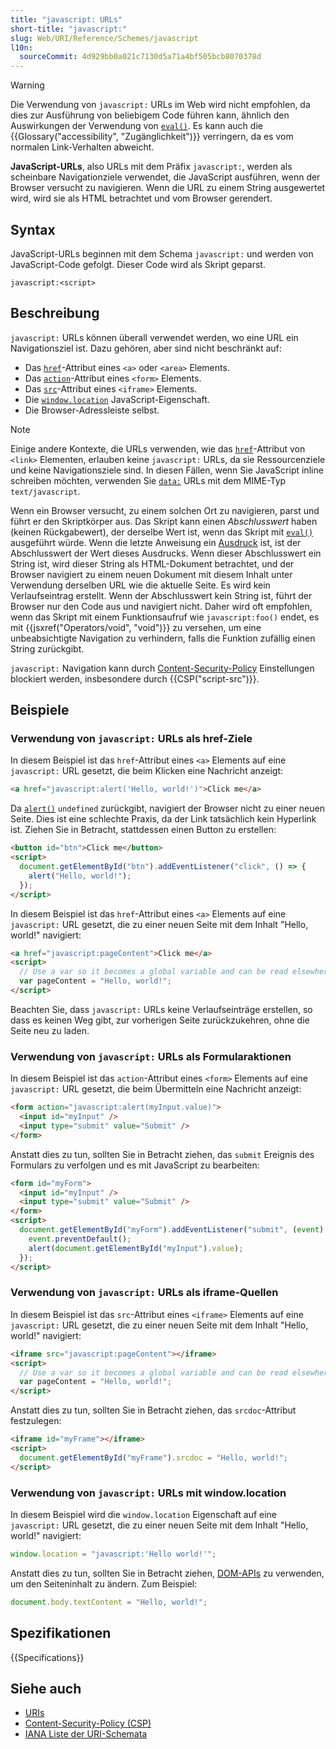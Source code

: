 ```yaml
---
title: "javascript: URLs"
short-title: "javascript:"
slug: Web/URI/Reference/Schemes/javascript
l10n:
  sourceCommit: 4d929bb0a021c7130d5a71a4bf505bcb8070378d
---
```


> [!WARNING]
> Die Verwendung von `javascript:` URLs im Web wird nicht empfohlen, da dies zur Ausführung von beliebigem Code führen kann, ähnlich den Auswirkungen der Verwendung von [`eval()`](/de/docs/Web/JavaScript/Reference/Global_Objects/eval). Es kann auch die {{Glossary("accessibility", "Zugänglichkeit")}} verringern, da es vom normalen Link-Verhalten abweicht.

**JavaScript-URLs**, also URLs mit dem Präfix `javascript:`, werden als scheinbare Navigationziele verwendet, die JavaScript ausführen, wenn der Browser versucht zu navigieren. Wenn die URL zu einem String ausgewertet wird, wird sie als HTML betrachtet und vom Browser gerendert.

## Syntax

JavaScript-URLs beginnen mit dem Schema `javascript:` und werden von JavaScript-Code gefolgt. Dieser Code wird als Skript geparst.

```url
javascript:<script>
```

## Beschreibung

`javascript:` URLs können überall verwendet werden, wo eine URL ein Navigationsziel ist. Dazu gehören, aber sind nicht beschränkt auf:

- Das [`href`](/de/docs/Web/HTML/Element/a#href)-Attribut eines `<a>` oder `<area>` Elements.
- Das [`action`](/de/docs/Web/HTML/Element/form#action)-Attribut eines `<form>` Elements.
- Das [`src`](/de/docs/Web/HTML/Element/iframe#src)-Attribut eines `<iframe>` Elements.
- Die [`window.location`](/de/docs/Web/API/Window/location) JavaScript-Eigenschaft.
- Die Browser-Adressleiste selbst.

> [!NOTE]
> Einige andere Kontexte, die URLs verwenden, wie das [`href`](/de/docs/Web/HTML/Element/link#href)-Attribut von `<link>` Elementen, erlauben keine `javascript:` URLs, da sie Ressourcenziele und keine Navigationsziele sind. In diesen Fällen, wenn Sie JavaScript inline schreiben möchten, verwenden Sie [`data:`](/de/docs/Web/URI/Reference/Schemes/data) URLs mit dem MIME-Typ `text/javascript`.

Wenn ein Browser versucht, zu einem solchen Ort zu navigieren, parst und führt er den Skriptkörper aus. Das Skript kann einen _Abschlusswert_ haben (keinen Rückgabewert), der derselbe Wert ist, wenn das Skript mit [`eval()`](/de/docs/Web/JavaScript/Reference/Global_Objects/eval) ausgeführt würde. Wenn die letzte Anweisung ein [Ausdruck](/de/docs/Web/JavaScript/Reference/Statements/Expression_statement) ist, ist der Abschlusswert der Wert dieses Ausdrucks. Wenn dieser Abschlusswert ein String ist, wird dieser String als HTML-Dokument betrachtet, und der Browser navigiert zu einem neuen Dokument mit diesem Inhalt unter Verwendung derselben URL wie die aktuelle Seite. Es wird kein Verlaufseintrag erstellt. Wenn der Abschlusswert kein String ist, führt der Browser nur den Code aus und navigiert nicht. Daher wird oft empfohlen, wenn das Skript mit einem Funktionsaufruf wie `javascript:foo()` endet, es mit {{jsxref("Operators/void", "void")}} zu versehen, um eine unbeabsichtigte Navigation zu verhindern, falls die Funktion zufällig einen String zurückgibt.

`javascript:` Navigation kann durch [Content-Security-Policy](/de/docs/Web/HTTP/Guides/CSP) Einstellungen blockiert werden, insbesondere durch {{CSP("script-src")}}.

## Beispiele

### Verwendung von `javascript:` URLs als href-Ziele

In diesem Beispiel ist das `href`-Attribut eines `<a>` Elements auf eine `javascript:` URL gesetzt, die beim Klicken eine Nachricht anzeigt:

```html example-bad
<a href="javascript:alert('Hello, world!')">Click me</a>
```

Da [`alert()`](/de/docs/Web/API/Window/alert) `undefined` zurückgibt, navigiert der Browser nicht zu einer neuen Seite. Dies ist eine schlechte Praxis, da der Link tatsächlich kein Hyperlink ist. Ziehen Sie in Betracht, stattdessen einen Button zu erstellen:

```html example-good
<button id="btn">Click me</button>
<script>
  document.getElementById("btn").addEventListener("click", () => {
    alert("Hello, world!");
  });
</script>
```

In diesem Beispiel ist das `href`-Attribut eines `<a>` Elements auf eine `javascript:` URL gesetzt, die zu einer neuen Seite mit dem Inhalt "Hello, world!" navigiert:

```html example-bad
<a href="javascript:pageContent">Click me</a>
<script>
  // Use a var so it becomes a global variable and can be read elsewhere
  var pageContent = "Hello, world!";
</script>
```

Beachten Sie, dass `javascript:` URLs keine Verlaufseinträge erstellen, so dass es keinen Weg gibt, zur vorherigen Seite zurückzukehren, ohne die Seite neu zu laden.

### Verwendung von `javascript:` URLs als Formularaktionen

In diesem Beispiel ist das `action`-Attribut eines `<form>` Elements auf eine `javascript:` URL gesetzt, die beim Übermitteln eine Nachricht anzeigt:

```html example-bad
<form action="javascript:alert(myInput.value)">
  <input id="myInput" />
  <input type="submit" value="Submit" />
</form>
```

Anstatt dies zu tun, sollten Sie in Betracht ziehen, das `submit` Ereignis des Formulars zu verfolgen und es mit JavaScript zu bearbeiten:

```html example-good
<form id="myForm">
  <input id="myInput" />
  <input type="submit" value="Submit" />
</form>
<script>
  document.getElementById("myForm").addEventListener("submit", (event) => {
    event.preventDefault();
    alert(document.getElementById("myInput").value);
  });
</script>
```

### Verwendung von `javascript:` URLs als iframe-Quellen

In diesem Beispiel ist das `src`-Attribut eines `<iframe>` Elements auf eine `javascript:` URL gesetzt, die zu einer neuen Seite mit dem Inhalt "Hello, world!" navigiert:

```html example-bad
<iframe src="javascript:pageContent"></iframe>
<script>
  // Use a var so it becomes a global variable and can be read elsewhere
  var pageContent = "Hello, world!";
</script>
```

Anstatt dies zu tun, sollten Sie in Betracht ziehen, das `srcdoc`-Attribut festzulegen:

```html example-good
<iframe id="myFrame"></iframe>
<script>
  document.getElementById("myFrame").srcdoc = "Hello, world!";
</script>
```

### Verwendung von `javascript:` URLs mit window.location

In diesem Beispiel wird die `window.location` Eigenschaft auf eine `javascript:` URL gesetzt, die zu einer neuen Seite mit dem Inhalt "Hello, world!" navigiert:

```js example-bad
window.location = "javascript:'Hello world!'";
```

Anstatt dies zu tun, sollten Sie in Betracht ziehen, [DOM-APIs](/de/docs/Web/API/HTML_DOM_API) zu verwenden, um den Seiteninhalt zu ändern. Zum Beispiel:

```js example-good
document.body.textContent = "Hello, world!";
```

## Spezifikationen

{{Specifications}}

## Siehe auch

- [URIs](/de/docs/Web/URI)
- [Content-Security-Policy (CSP)](/de/docs/Web/HTTP/Guides/CSP)
- [IANA Liste der URI-Schemata](https://www.iana.org/assignments/uri-schemes/uri-schemes.xhtml)
